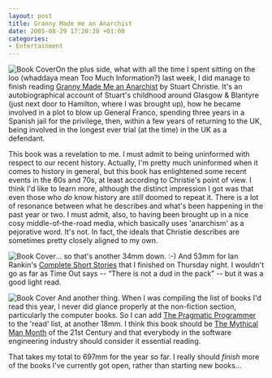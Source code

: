 ```yaml
---
layout: post
title: Granny Made me an Anarchist
date: 2005-08-29 17:20:28 +01:00
categories:
- Entertainment
---
```

<img class="alignright" src="http://images-eu.amazon.com/images/P/0743259181.02._SCMZZZZZZZ_.jpg" alt="Book Cover"/>On the plus side, what with all the time I spent sitting on the loo (whaddaya mean Too Much Information?) last week, I did manage to finish reading <a href="http://www.amazon.co.uk/exec/obidos/ASIN/0743259181/mathieoftheen-21">Granny Made Me an Anarchist</a> by Stuart Christie.  It's an autobiographical account of Stuart's childhood around Glasgow &amp; Blantyre (just next door to Hamilton, where I was brought up), how he became involved in a plot to blow up General Franco, spending three years in a Spanish jail for the privilege, then, within a few years of returning to the UK, being involved in the longest ever trial (at the time) in the UK as a defendant.

This book was a revelation to me.  I must admit to being uninformed with respect to our recent history.  Actually, I'm pretty much uninformed when it comes to history in general, but this book has enlightened some recent events in the 60s and 70s, at least according to Christie's point of view.  I think I'd like to learn more, although the distinct impression I got was that even those who <em>do</em> know history are <em>still</em> doomed to repeat it.  There is a lot of resonance between what he describes and what's been happening in the past year or two.  I must admit, also, to having been brought up in a nice cosy middle-of-the-road media, which basically uses 'anarchism' as a pejorative word.  It's not.  In fact, the ideals that Christie describes are sometimes pretty closely aligned to my own.

<img src="http://images-eu.amazon.com/images/P/0752869345.02._SCMZZZZZZZ_.jpg" alt="Book Cover" class="alignleft" />... so that's another 34mm down. :-)  And 53mm for Ian Rankin's <a href="http://www.amazon.co.uk/exec/obidos/ASIN/0752869345/mathieoftheen-21">Complete Short Stories</a> that I finished on Thursday night.  I wouldn't go as far as Time Out says -- <q>There is not a dud in the pack</q> -- but it was a good light read.

<img src="http://images-eu.amazon.com/images/P/020161622X.02._SCMZZZZZZZ_.jpg" alt="Book Cover" class="alignright" /> And another thing.  When I was compiling the list of books I'd read this year, I never did glance properly at the non-fiction section, particularly the computer books.  So I can add <a href="http://www.amazon.co.uk/exec/obidos/ASIN/020161622X/mathieoftheen-21">The Pragmatic Programmer</a> to the 'read' list, at another 18mm.  I think this book should be <a href="http://www.amazon.co.uk/exec/obidos/ASIN/0201835959/mathieoftheen-21">The Mythical Man Month</a> of the 21st Century and that everybody in the software engineering industry should consider it essential reading.

That takes my total to 697mm for the year so far.  I really should <em>finish</em> more of the books I've currently got open, rather than starting new books...
